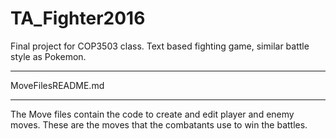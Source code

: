 # TA_Fighter2016
Final project for COP3503 class. Text based fighting game, similar battle style as Pokemon.
						 
***************************************************************************
MoveFilesREADME.md
***************************************************************************

The Move files contain the code to create and edit player and enemy moves. These are the moves that
the combatants use to win the battles. 
